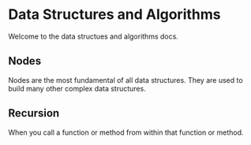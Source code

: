 # Data Structures and Algorithms

Welcome to the data structues and algorithms docs.

## Nodes

Nodes are the most fundamental of all data structures. They are used to build many other complex data structures.

## Recursion

When you call a function or method from within that function or method.